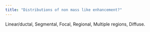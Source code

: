 ```yaml
---
title: "Distributions of non mass like enhancement?"
---
```

Linear/ductal, Segmental, Focal, Regional, Multiple regions, Diffuse.

